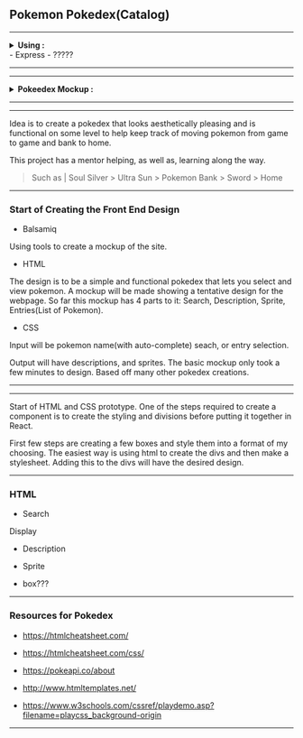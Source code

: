 ## Pokemon Pokedex(Catalog)

***
<details>

<summary><b>Using :</b></summary>

- Balsamiq

- React

- CSS

- Node

</details>
- Express
- ?????


***

***

<details>
  <summary><b>Pokeedex Mockup :</b></summary>

![mockup-1](mockups/mockup-screen-1.png)

</details>


***

***

Idea is to create a pokedex that looks aesthetically pleasing and is functional on some level to help keep track of moving pokemon from game to game and bank to home.

This project has a mentor helping, as well as, learning along the way.

>Such as | Soul Silver > Ultra Sun > Pokemon Bank > Sword > Home

***


### **Start of Creating the Front End Design**
- Balsamiq

Using tools to create a mockup of the site.


- HTML

The design is to be a simple and functional pokedex that lets you select and view pokemon. A mockup will be made showing a tentative design for the webpage. So far this mockup has 4 parts to it: Search, Description, Sprite, Entries(List of Pokemon).

- CSS


Input will be pokemon name(with auto-complete) seach, or entry selection.


Output will have descriptions, and sprites. The basic mockup only took a few minutes to design. Based off many other pokedex creations.


***

***

Start of HTML and CSS prototype. One of the steps required to create a component is to create the styling and divisions before putting it together in React.

First few steps are creating a few boxes and style them into a format of my choosing. The easiest way is using html to create the divs and then make a stylesheet. Adding this to the divs will have the desired design.

***

### HTML
- Search

Display 


- Description

- Sprite

- box???




***

### **Resources for Pokedex**

- https://htmlcheatsheet.com/

- https://htmlcheatsheet.com/css/

- https://pokeapi.co/about

- http://www.htmltemplates.net/

- https://www.w3schools.com/cssref/playdemo.asp?filename=playcss_background-origin


***


<div id="end-of-doc"></div>


  